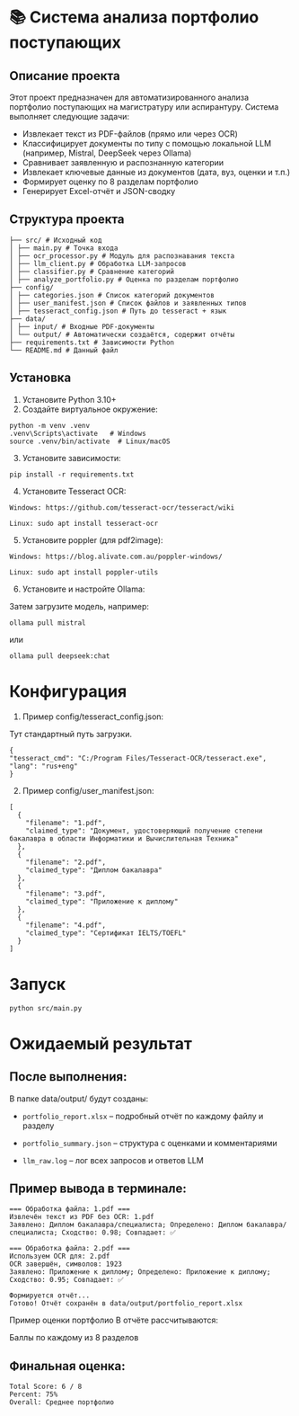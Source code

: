 # 📚 Система анализа портфолио поступающих

## Описание проекта

Этот проект предназначен для автоматизированного анализа портфолио поступающих на магистратуру или аспирантуру. Система выполняет следующие задачи:

- Извлекает текст из PDF-файлов (прямо или через OCR)
- Классифицирует документы по типу с помощью локальной LLM (например, Mistral, DeepSeek через Ollama)
- Сравнивает заявленную и распознанную категории
- Извлекает ключевые данные из документов (дата, вуз, оценки и т.п.)
- Формирует оценку по 8 разделам портфолио
- Генерирует Excel-отчёт и JSON-сводку

## Структура проекта

```.
├── src/ # Исходный код
│ ├── main.py # Точка входа
│ ├── ocr_processor.py # Модуль для распознавания текста
│ ├── llm_client.py # Обработка LLM-запросов
│ ├── classifier.py # Сравнение категорий
│ ├── analyze_portfolio.py # Оценка по разделам портфолио
├── config/
│ ├── categories.json # Список категорий документов
│ ├── user_manifest.json # Список файлов и заявленных типов
│ ├── tesseract_config.json # Путь до tesseract + язык
├── data/
│ ├── input/ # Входные PDF-документы
│ └── output/ # Автоматически создаётся, содержит отчёты
├── requirements.txt # Зависимости Python
└── README.md # Данный файл
```

## Установка

1. Установите Python 3.10+
2. Создайте виртуальное окружение:

```
python -m venv .venv
.venv\Scripts\activate   # Windows
source .venv/bin/activate  # Linux/macOS

```

3. Установите зависимости:

```
pip install -r requirements.txt
```

4. Установите Tesseract OCR:

```
Windows: https://github.com/tesseract-ocr/tesseract/wiki

Linux: sudo apt install tesseract-ocr
```

5. Установите poppler (для pdf2image):

```
Windows: https://blog.alivate.com.au/poppler-windows/

Linux: sudo apt install poppler-utils
```

6. Установите и настройте Ollama:

Затем загрузите модель, например:

```
ollama pull mistral
```

или

```
ollama pull deepseek:chat
```

# Конфигурация

1. Пример config/tesseract_config.json:

Тут стандартный путь загрузки.

```
{
"tesseract_cmd": "C:/Program Files/Tesseract-OCR/tesseract.exe",
"lang": "rus+eng"
}
```

2. Пример config/user_manifest.json:

```
[
  {
    "filename": "1.pdf",
    "claimed_type": "Документ, удостоверяющий получение степени бакалавра в области Информатики и Вычислительная Техника"
  },
  {
    "filename": "2.pdf",
    "claimed_type": "Диплом бакалавра"
  },
  {
    "filename": "3.pdf",
    "claimed_type": "Приложение к диплому"
  },
  {
    "filename": "4.pdf",
    "claimed_type": "Сертификат IELTS/TOEFL"
  }
]

```

# Запуск

```
python src/main.py
```

# Ожидаемый результат

## После выполнения:

В папке data/output/ будут созданы:

- `portfolio_report.xlsx` – подробный отчёт по каждому файлу и разделу

- `portfolio_summary.json` – структура с оценками и комментариями

- `llm_raw.log` – лог всех запросов и ответов LLM

## Пример вывода в терминале:

```
=== Обработка файла: 1.pdf ===
Извлечён текст из PDF без OCR: 1.pdf
Заявлено: Диплом бакалавра/специалиста; Определено: Диплом бакалавра/специалиста; Сходство: 0.98; Совпадает: ✅

=== Обработка файла: 2.pdf ===
Используем OCR для: 2.pdf
OCR завершён, символов: 1923
Заявлено: Приложение к диплому; Определено: Приложение к диплому; Сходство: 0.95; Совпадает: ✅

Формируется отчёт...
Готово! Отчёт сохранён в data/output/portfolio_report.xlsx
```

Пример оценки портфолио
В отчёте рассчитываются:

Баллы по каждому из 8 разделов

## Финальная оценка:

```
Total Score: 6 / 8
Percent: 75%
Overall: Среднее портфолио
```
